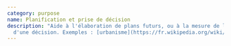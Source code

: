 ```yaml
---
category: purpose
name: Planification et prise de décision
description: "Aide à l'élaboration de plans futurs, ou à la mesure de l'impact
  d'une décision. Exemples : [urbanisme](https://fr.wikipedia.org/wiki/Urbanisme)"
---
```


